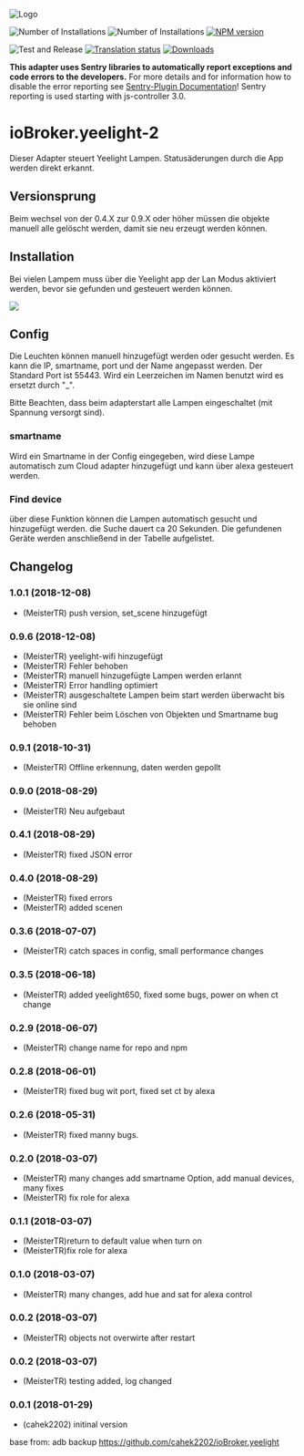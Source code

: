 ![Logo](admin/yeelight.png)

![Number of Installations](http://iobroker.live/badges/yeelight-2-installed.svg)
![Number of Installations](http://iobroker.live/badges/yeelight-2-stable.svg)
[![NPM version](http://img.shields.io/npm/v/iobroker.yeelight-2.svg)](https://www.npmjs.com/package/iobroker.yeelight-2)

![Test and Release](https://github.com/iobroker-community-adapters/ioBroker.yeelight-2/workflows/Test%20and%20Release/badge.svg)
[![Translation status](https://weblate.iobroker.net/widgets/adapters/-/yeelight-2/svg-badge.svg)](https://weblate.iobroker.net/engage/adapters/?utm_source=widget)
[![Downloads](https://img.shields.io/npm/dm/iobroker.yeelight-2.svg)](https://www.npmjs.com/package/iobroker.yeelight-2)

**This adapter uses Sentry libraries to automatically report exceptions and code errors to the developers.** For more details and for information how to disable the error reporting see [Sentry-Plugin Documentation](https://github.com/ioBroker/plugin-sentry#plugin-sentry)! Sentry reporting is used starting with js-controller 3.0.

# ioBroker.yeelight-2

Dieser Adapter steuert Yeelight Lampen. Statusäderungen durch die App werden direkt erkannt.
## Versionsprung
Beim wechsel von der 0.4.X zur 0.9.X oder höher müssen die objekte manuell alle gelöscht werden, damit sie neu erzeugt werden können.

## Installation

Bei vielen Lampem muss über die Yeelight app der Lan Modus aktiviert werden, bevor sie gefunden und gesteuert werden können. 

![](admin/lan.jpg)

## Config
Die Leuchten können manuell hinzugefügt werden oder gesucht werden. Es kann die IP, smartname, port und der Name angepasst werden. Der Standard Port ist 55443. Wird ein Leerzeichen im Namen benutzt wird es ersetzt durch "_". 

Bitte Beachten, dass beim adapterstart alle Lampen eingeschaltet (mit Spannung versorgt sind).

### smartname
Wird ein Smartname in der Config eingegeben, wird diese Lampe automatisch zum Cloud adapter hinzugefügt und kann über alexa gesteuert werden.

### Find device
über diese Funktion können die Lampen automatisch gesucht und hinzugefügt werden. die Suche dauert ca 20 Sekunden. Die gefundenen Geräte werden anschließend in der Tabelle aufgelistet.


## Changelog
### 1.0.1 (2018-12-08)
* (MeisterTR) push version, set_scene hinzugefügt
### 0.9.6 (2018-12-08)
* (MeisterTR) yeelight-wifi hinzugefügt
* (MeisterTR) Fehler behoben
* (MeisterTR) manuell hinzugefügte Lampen werden erlannt
* (MeisterTR) Error handling optimiert
* (MeisterTR) ausgeschaltete Lampen beim start werden überwacht bis sie online sind
* (MeisterTR) Fehler beim Löschen von Objekten und Smartname bug behoben
### 0.9.1 (2018-10-31)
* (MeisterTR) Offline erkennung, daten werden gepollt
### 0.9.0 (2018-08-29)
* (MeisterTR) Neu aufgebaut
### 0.4.1 (2018-08-29)
* (MeisterTR) fixed JSON error
### 0.4.0 (2018-08-29)
* (MeisterTR) fixed errors
* (MeisterTR) added scenen
### 0.3.6 (2018-07-07)
* (MeisterTR) catch spaces in config, small performance changes
### 0.3.5 (2018-06-18)
* (MeisterTR) added yeelight650, fixed some bugs, power on when ct change
### 0.2.9 (2018-06-07)
* (MeisterTR) change name for repo and npm
### 0.2.8 (2018-06-01)
* (MeisterTR) fixed bug wit port, fixed set ct by alexa
### 0.2.6 (2018-05-31)
* (MeisterTR) fixed manny bugs.
### 0.2.0 (2018-03-07)
* (MeisterTR) many changes add smartname Option, add manual devices, many fixes
* (MeisterTR) fix role for alexa
### 0.1.1 (2018-03-07)
* (MeisterTR)return to default value when turn on
* (MeisterTR)fix role for alexa
### 0.1.0 (2018-03-07)
* (MeisterTR) many changes, add hue and sat for alexa control
### 0.0.2 (2018-03-07)
* (MeisterTR) objects not overwirte after restart
### 0.0.2 (2018-03-07)
* (MeisterTR) testing added, log changed
### 0.0.1 (2018-01-29)
* (cahek2202) initinal version



base from: adb backup https://github.com/cahek2202/ioBroker.yeelight

